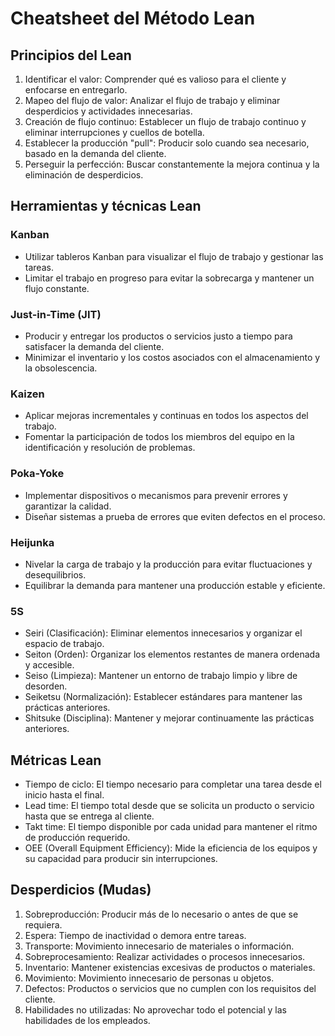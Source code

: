 # Cheatsheet del Método Lean

## Principios del Lean
1. Identificar el valor: Comprender qué es valioso para el cliente y enfocarse en entregarlo.
2. Mapeo del flujo de valor: Analizar el flujo de trabajo y eliminar desperdicios y actividades innecesarias.
3. Creación de flujo continuo: Establecer un flujo de trabajo continuo y eliminar interrupciones y cuellos de botella.
4. Establecer la producción "pull": Producir solo cuando sea necesario, basado en la demanda del cliente.
5. Perseguir la perfección: Buscar constantemente la mejora continua y la eliminación de desperdicios.

## Herramientas y técnicas Lean
### Kanban
- Utilizar tableros Kanban para visualizar el flujo de trabajo y gestionar las tareas.
- Limitar el trabajo en progreso para evitar la sobrecarga y mantener un flujo constante.

### Just-in-Time (JIT)
- Producir y entregar los productos o servicios justo a tiempo para satisfacer la demanda del cliente.
- Minimizar el inventario y los costos asociados con el almacenamiento y la obsolescencia.

### Kaizen
- Aplicar mejoras incrementales y continuas en todos los aspectos del trabajo.
- Fomentar la participación de todos los miembros del equipo en la identificación y resolución de problemas.

### Poka-Yoke
- Implementar dispositivos o mecanismos para prevenir errores y garantizar la calidad.
- Diseñar sistemas a prueba de errores que eviten defectos en el proceso.

### Heijunka
- Nivelar la carga de trabajo y la producción para evitar fluctuaciones y desequilibrios.
- Equilibrar la demanda para mantener una producción estable y eficiente.

### 5S
- Seiri (Clasificación): Eliminar elementos innecesarios y organizar el espacio de trabajo.
- Seiton (Orden): Organizar los elementos restantes de manera ordenada y accesible.
- Seiso (Limpieza): Mantener un entorno de trabajo limpio y libre de desorden.
- Seiketsu (Normalización): Establecer estándares para mantener las prácticas anteriores.
- Shitsuke (Disciplina): Mantener y mejorar continuamente las prácticas anteriores.

## Métricas Lean
- Tiempo de ciclo: El tiempo necesario para completar una tarea desde el inicio hasta el final.
- Lead time: El tiempo total desde que se solicita un producto o servicio hasta que se entrega al cliente.
- Takt time: El tiempo disponible por cada unidad para mantener el ritmo de producción requerido.
- OEE (Overall Equipment Efficiency): Mide la eficiencia de los equipos y su capacidad para producir sin interrupciones.

## Desperdicios (Mudas)
1. Sobreproducción: Producir más de lo necesario o antes de que se requiera.
2. Espera: Tiempo de inactividad o demora entre tareas.
3. Transporte: Movimiento innecesario de materiales o información.
4. Sobreprocesamiento: Realizar actividades o procesos innecesarios.
5. Inventario: Mantener existencias excesivas de productos o materiales.
6. Movimiento: Movimiento innecesario de personas u objetos.
7. Defectos: Productos o servicios que no cumplen con los requisitos del cliente.
8. Habilidades no utilizadas: No aprovechar todo el potencial y las habilidades de los empleados.